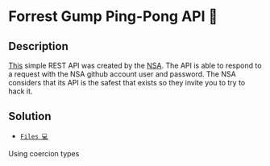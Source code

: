 # Forrest Gump Ping-Pong API 🏓

## Description

[This](https://github.com/NSA-CORE-CODE/secrets-box-api) simple REST API was created by the [NSA](https://www.nsa.gov/). The API is able to respond to a request with the NSA github account user and password. The NSA considers that its API is the safest that exists so they invite you to try to hack it.

## Solution

- [`Files 💻`](./prediciton)


Using coercion types